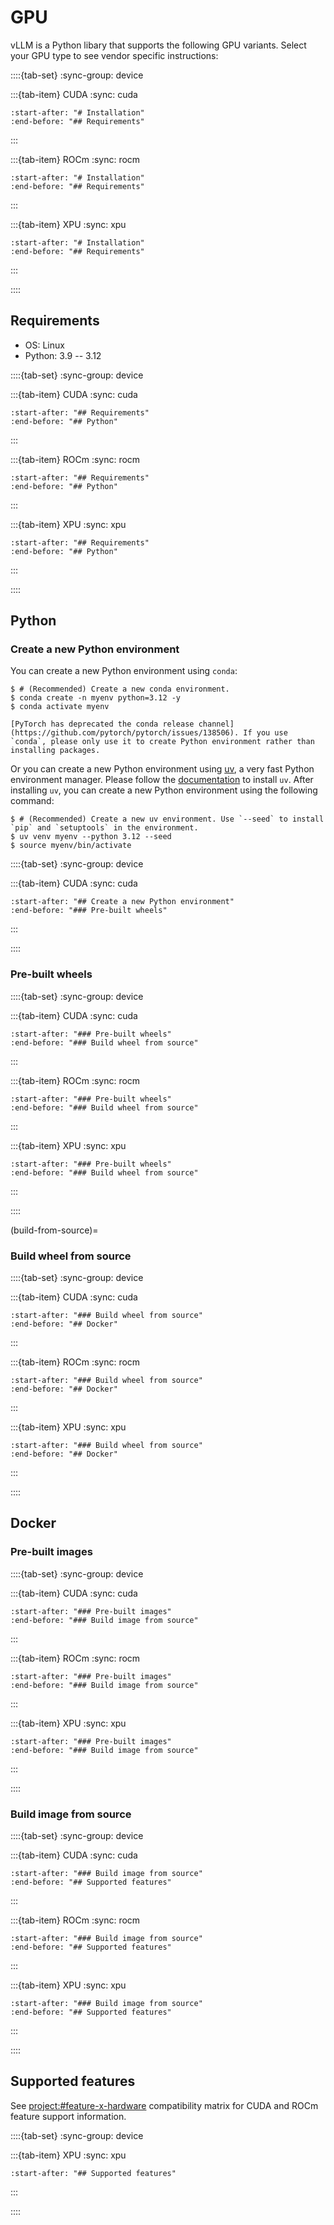 # GPU

vLLM is a Python libary that supports the following GPU variants. Select your GPU type to see vendor specific instructions:

::::{tab-set}
:sync-group: device

:::{tab-item} CUDA
:sync: cuda

```{include} cuda.md
:start-after: "# Installation"
:end-before: "## Requirements"
```

:::

:::{tab-item} ROCm
:sync: rocm

```{include} rocm.md
:start-after: "# Installation"
:end-before: "## Requirements"
```

:::

:::{tab-item} XPU
:sync: xpu

```{include} xpu.md
:start-after: "# Installation"
:end-before: "## Requirements"
```

:::

::::

## Requirements

- OS: Linux
- Python: 3.9 -- 3.12

::::{tab-set}
:sync-group: device

:::{tab-item} CUDA
:sync: cuda

```{include} cuda.md
:start-after: "## Requirements"
:end-before: "## Python"
```

:::

:::{tab-item} ROCm
:sync: rocm

```{include} rocm.md
:start-after: "## Requirements"
:end-before: "## Python"
```

:::

:::{tab-item} XPU
:sync: xpu

```{include} xpu.md
:start-after: "## Requirements"
:end-before: "## Python"
```

:::

::::

## Python

### Create a new Python environment

You can create a new Python environment using `conda`:

```console
$ # (Recommended) Create a new conda environment.
$ conda create -n myenv python=3.12 -y
$ conda activate myenv
```

```{note}
[PyTorch has deprecated the conda release channel](https://github.com/pytorch/pytorch/issues/138506). If you use `conda`, please only use it to create Python environment rather than installing packages.
```

Or you can create a new Python environment using [uv](https://docs.astral.sh/uv/), a very fast Python environment manager. Please follow the [documentation](https://docs.astral.sh/uv/#getting-started) to install `uv`. After installing `uv`, you can create a new Python environment using the following command:

```console
$ # (Recommended) Create a new uv environment. Use `--seed` to install `pip` and `setuptools` in the environment.
$ uv venv myenv --python 3.12 --seed
$ source myenv/bin/activate
```

::::{tab-set}
:sync-group: device

:::{tab-item} CUDA
:sync: cuda

```{include} cuda.md
:start-after: "## Create a new Python environment"
:end-before: "### Pre-built wheels"
```

:::

::::

### Pre-built wheels

::::{tab-set}
:sync-group: device

:::{tab-item} CUDA
:sync: cuda
```{include} cuda.md
:start-after: "### Pre-built wheels"
:end-before: "### Build wheel from source"
```
:::

:::{tab-item} ROCm
:sync: rocm
```{include} rocm.md
:start-after: "### Pre-built wheels"
:end-before: "### Build wheel from source"
```
:::

:::{tab-item} XPU
:sync: xpu
```{include} xpu.md
:start-after: "### Pre-built wheels"
:end-before: "### Build wheel from source"
```
:::

::::

(build-from-source)=

### Build wheel from source

::::{tab-set}
:sync-group: device

:::{tab-item} CUDA
:sync: cuda
```{include} cuda.md
:start-after: "### Build wheel from source"
:end-before: "## Docker"
```
:::

:::{tab-item} ROCm
:sync: rocm
```{include} rocm.md
:start-after: "### Build wheel from source"
:end-before: "## Docker"
```
:::

:::{tab-item} XPU
:sync: xpu
```{include} xpu.md
:start-after: "### Build wheel from source"
:end-before: "## Docker"
```
:::

::::

## Docker

### Pre-built images

::::{tab-set}
:sync-group: device

:::{tab-item} CUDA
:sync: cuda
```{include} cuda.md
:start-after: "### Pre-built images"
:end-before: "### Build image from source"
```
:::

:::{tab-item} ROCm
:sync: rocm
```{include} rocm.md
:start-after: "### Pre-built images"
:end-before: "### Build image from source"
```
:::

:::{tab-item} XPU
:sync: xpu
```{include} xpu.md
:start-after: "### Pre-built images"
:end-before: "### Build image from source"
```
:::

::::

### Build image from source

::::{tab-set}
:sync-group: device

:::{tab-item} CUDA
:sync: cuda
```{include} cuda.md
:start-after: "### Build image from source"
:end-before: "## Supported features"
```
:::

:::{tab-item} ROCm
:sync: rocm
```{include} rocm.md
:start-after: "### Build image from source"
:end-before: "## Supported features"
```
:::

:::{tab-item} XPU
:sync: xpu
```{include} xpu.md
:start-after: "### Build image from source"
:end-before: "## Supported features"
```
:::

::::

## Supported features

See <project:#feature-x-hardware> compatibility matrix for CUDA and ROCm feature support information.

::::{tab-set}
:sync-group: device

:::{tab-item} XPU
:sync: xpu
```{include} xpu.md
:start-after: "## Supported features"
```
:::

::::